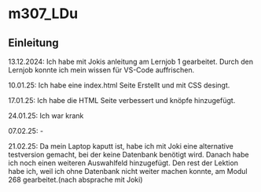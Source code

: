 # m307_LDu

## Einleitung

13.12.2024: Ich habe mit Jokis anleitung am Lernjob 1 gearbeitet. Durch den Lernjob konnte ich mein wissen für VS-Code auffrischen.

10.01.25: Ich habe eine index.html Seite Erstellt und mit CSS desingt.

17.01.25: Ich habe die HTML Seite verbessert und knöpfe hinzugefügt.

24.01.25: Ich war krank

07.02.25: - 

21.02.25: Da mein Laptop kaputt ist, habe ich mit Joki eine alternative testversion gemacht, bei der keine Datenbank benötigt wird. Danach habe ich noch einen weiteren Auswahlfeld hinzugefügt. Den rest der Lektion habe ich, weil ich ohne Datenbank nicht weiter machen konnte, am Modul 268 gearbeitet.(nach absprache mit Joki)

